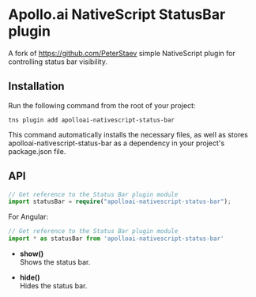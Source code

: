 # Apollo.ai NativeScript StatusBar plugin

A fork of https://github.com/PeterStaev simple NativeScript plugin for controlling status bar visibility.

## Installation

Run the following command from the root of your project:

`tns plugin add apolloai-nativescript-status-bar`

This command automatically installs the necessary files, as well as stores apolloai-nativescript-status-bar as a dependency in your project's package.json file.

## API

```TypeScript
// Get reference to the Status Bar plugin module
import statusBar = require("apolloai-nativescript-status-bar");
```

For Angular:
```TypeScript
// Get reference to the Status Bar plugin module
import * as statusBar from 'apolloai-nativescript-status-bar'
```

* **show()**  
Shows the status bar.

* **hide()**  
Hides the status bar.
